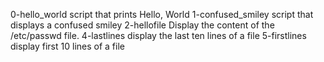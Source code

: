  0-hello_world script that prints Hello, World
1-confused_smiley script that displays a confused smiley
2-hellofile Display the content of the /etc/passwd file.
4-lastlines display the last ten lines of a file
5-firstlines display first 10 lines of a file

